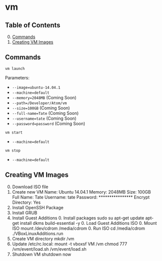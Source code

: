 # vm

## Table of Contents

0. [Commands](#commands)
0. [Creating VM Images](#creating-vm-images)

## <a name="commands"></a> Commands

`vm launch`

Parameters:

- `--image=ubuntu-14.04.1`
- `--machine=default`
- `--memory=2048MB` (Coming Soon)
- `--path=/Developer/Atom/vm`
- `--size=100GB` (Coming Soon)
- `--full-name=Tate` (Coming Soon)
- `--username=tate` (Coming Soon)
- `--password=password` (Coming Soon)

`vm start`

- `--machine=default`

`vm stop`

- `--machine=default`

## <a name="creating-vm-images"></a> Creating VM Images

0. Download ISO file
0. Create new VM
		Name: Ubuntu 14.04.1
		Memory: 2048MB
		Size: 100GB
		Full Name: Tate
		Username: tate
		Password: ****************
		Encrypt Directory: Yes
0. Install OpenSSH Package
0. Install GRUB
0. Install Guest Additions
	0. Install packages
			sudo su
			apt-get update
			apt-get install dkms build-essential -y
	0. Load Guest Additions ISO
	0. Mount ISO
			mount /dev/cdrom /media/cdrom
	0. Run ISO
			cd /media/cdrom
			./VBoxLinuxAdditions.run
0. Create VM directory
		mkdir /vm
0. Update /etc/rc.local:
		mount -t vboxsf VM /vm
		chmod 777 /vm/event/load.sh
		/vm/event/load.sh
0. Shutdown VM
		shutdown now
